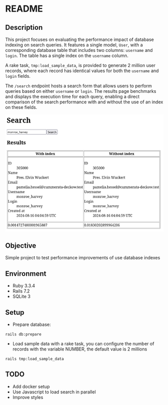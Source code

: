 # README

## Description
This project focuses on evaluating the performance impact of database indexing on search queries. It features a single model, `User`, with a corresponding database table that includes two columns: `username` and `login`. The table has a single index on the `username` column.

A rake task, `tmp:load_sample_data`, is provided to generate 2 million user records, where each record has identical values for both the `username` and `login` fields.

The `/search` endpoint hosts a search form that allows users to perform queries based on either `username` or `login`. The results page benchmarks and displays the execution time for each query, enabling a direct comparison of the search performance with and without the use of an index on these fields.

![Screenshot](public/Screenshot.png)

## Objective
Simple project to test performance improvements of use database indexes

## Environment
- Ruby 3.3.4
- Rails 7.2
- SQLite 3

## Setup

- Prepare database:
```
rails db:prepare
```
- Load sample data with a rake task, you can configure the number of records with the variable NUMBER, the default value is 2 millions
```
rails tmp:load_sample_data
```

## TODO
- Add docker setup
- Use Javascript to load search in parallel
- Improve styles
